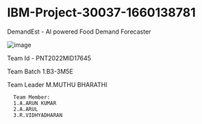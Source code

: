 # IBM-Project-30037-1660138781
DemandEst - AI powered Food Demand Forecaster


![image](https://user-images.githubusercontent.com/114051532/199456888-31223e19-ec55-44d6-b554-c63498124761.png)



Team Id - PNT2022MID17645


Team Batch 
     1.B3-3M5E

Team Leader
      M.MUTHU BHARATHI
      
      Team Member:
      1.A.ARUN KUMAR
      2.A.ARUL
      3.R.VIDHYADHARAN
